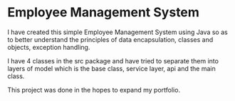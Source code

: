 # Employee Management System
I have created this simple Employee Management System using Java so as to better understand the principles of data encapsulation, classes and objects, exception handling.

I have 4 classes in the src package and have tried to separate them into layers of model which is the base class, service layer, api and the main class.

This project was done in the hopes to expand my portfolio.

